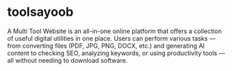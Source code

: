 # toolsayoob
A Multi Tool Website is an all-in-one online platform that offers a collection of useful digital utilities in one place. Users can perform various tasks — from converting files (PDF, JPG, PNG, DOCX, etc.) and generating AI content to checking SEO, analyzing keywords, or using productivity tools — all without needing to download software.
